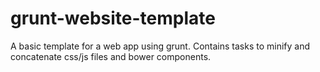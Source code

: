 # grunt-website-template

A basic template for a web app using grunt. Contains tasks to minify and concatenate css/js files and bower components.